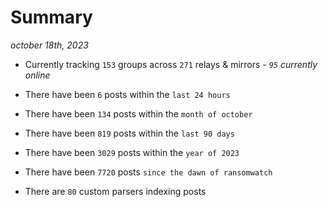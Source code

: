 
# Summary
_october 18th, 2023_

- Currently tracking `153` groups across `271` relays & mirrors - _`95` currently online_

- There have been `6` posts within the `last 24 hours`

- There have been `134` posts within the `month of october`

- There have been `819` posts within the `last 90 days`

- There have been `3029` posts within the `year of 2023`

- There have been `7720` posts `since the dawn of ransomwatch`

- There are `80` custom parsers indexing posts
